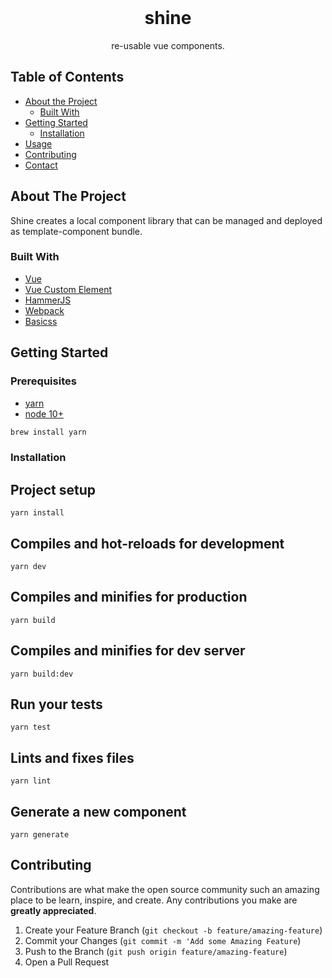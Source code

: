 

<br />
<p align="center">
  <h1 align="center">shine</h1>
  <p align="center">
    re-usable vue components.
  </p>
</p>


## Table of Contents

* [About the Project](#about-the-project)
  * [Built With](#built-with)
* [Getting Started](#getting-started)
  * [Installation](#installation)
* [Usage](#usage)
* [Contributing](#contributing)
* [Contact](#contact)



## About The Project
Shine creates a local component library that can be managed and deployed as template-component bundle.



### Built With

* [Vue](https://vuejs.org)
* [Vue Custom Element](https://github.com/karol-f/vue-custom-element)
* [HammerJS](https://hammerjs.github.io/)
* [Webpack](https://webpack.js.org)
* [Basicss](https://basicss.com)



## Getting Started

### Prerequisites
* [yarn](https://yarnpkg.com/lang/en/docs/install)
* [node 10+](https://nodejs.org/en/)

```sh
brew install yarn
```

### Installation


## Project setup
```
yarn install
```

## Compiles and hot-reloads for development
```
yarn dev
```

## Compiles and minifies for production
```
yarn build
```

## Compiles and minifies for dev server
```
yarn build:dev
```

## Run your tests
```
yarn test
```

## Lints and fixes files
```
yarn lint
```

## Generate a new component
```
yarn generate
```



## Contributing

Contributions are what make the open source community such an amazing place to be learn, inspire, and create. Any contributions you make are **greatly appreciated**.

1. Create your Feature Branch (`git checkout -b feature/amazing-feature`)
2. Commit your Changes (`git commit -m 'Add some Amazing Feature`)
3. Push to the Branch (`git push origin feature/amazing-feature`)
4. Open a Pull Request
